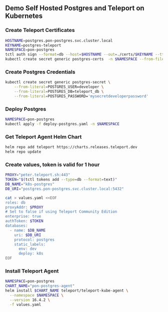 ## Demo Self Hosted Postgres and Teleport on Kubernetes


### Create Teleport Certificates
```sh
HOSTNAME=postgres.pon-postgres.svc.cluster.local
KEYNAME=postgres-teleport
NAMESPACE=pon-postgres
tctl auth sign --format=db --host=$HOSTNAME --out=./certs/$KEYNAME --ttl=2190h
kubectl create secret generic postgres-certs  -n $NAMESPACE --from-file=./certs/$KEYNAME.crt --from-file=./certs/$KEYNAME.key --from-file=./certs/$KEYNAME.cas
```

### Create Postgres Credentials
```sh
kubectl create secret generic postgres-secret \
    --from-literal=POSTGRES_USER=developer \
    --from-literal=POSTGRES_DB=teleport_db \
    --from-literal=POSTGRES_PASSWORD='mysecretdeveloperpassword'
```

### Deploy Postgres
```sh
NAMESPACE=pon-postgres
kubectl apply -f deploy-postgres.yaml -n $NAMESPACE
```

### Get Teleport Agent Helm Chart
```sh
helm repo add teleport https://charts.releases.teleport.dev
helm repo update
```

### Create values, token is valid for 1 hour
```sh
PROXY="peter.teleport.sh:443"
TOKEN="$(tctl tokens add --type=db --format=text)"
DB_NAME="k8s-postgres"
DB_URI="postgres.pon-postgres.svc.cluster.local:5432"

cat > values.yaml <<EOF
roles: db
proxyAddr: $PROXY
# Set to false if using Teleport Community Edition
enterprise: true
authToken: $TOKEN
databases:
  - name: $DB_NAME
    uri: $DB_URI
    protocol: postgres
    static_labels:
      env: dev
      deploy: k8s
EOF
```

### Install Teleport Agent
```sh
NAMESPACE=pon-postgres
CHART_NAME="pon-postgres-agent"
helm install $CHART_NAME teleport/teleport-kube-agent \
  --namespace $NAMESPACE \
  --version 16.4.2 \
  -f values.yaml
```
